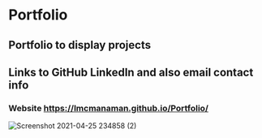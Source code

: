 # Portfolio

## Portfolio to display projects

## Links to GitHub LinkedIn and also email contact info

### Website https://lmcmanaman.github.io/Portfolio/

![Screenshot 2021-04-25 234858 (2)](https://user-images.githubusercontent.com/81030206/116026834-71e69300-a621-11eb-8d69-85850df20cab.jpg)

